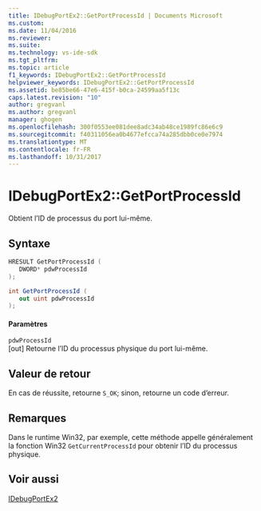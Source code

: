 ```yaml
---
title: IDebugPortEx2::GetPortProcessId | Documents Microsoft
ms.custom: 
ms.date: 11/04/2016
ms.reviewer: 
ms.suite: 
ms.technology: vs-ide-sdk
ms.tgt_pltfrm: 
ms.topic: article
f1_keywords: IDebugPortEx2::GetPortProcessId
helpviewer_keywords: IDebugPortEx2::GetPortProcessId
ms.assetid: be85be66-47e6-415f-b0ca-24599aa5f13c
caps.latest.revision: "10"
author: gregvanl
ms.author: gregvanl
manager: ghogen
ms.openlocfilehash: 300f0553ee081dee8adc34ab48ce1989fc86e6c9
ms.sourcegitcommit: f40311056ea0b4677efcca74a285dbb0ce0e7974
ms.translationtype: MT
ms.contentlocale: fr-FR
ms.lasthandoff: 10/31/2017
---
```

# <a name="idebugportex2getportprocessid"></a>IDebugPortEx2::GetPortProcessId
Obtient l’ID de processus du port lui-même.  
  
## <a name="syntax"></a>Syntaxe  
  
```cpp  
HRESULT GetPortProcessId (   
   DWORD* pdwProcessId  
);  
```  
  
```csharp  
int GetPortProcessId (   
   out uint pdwProcessId  
);  
```  
  
#### <a name="parameters"></a>Paramètres  
 `pdwProcessId`  
 [out] Retourne l’ID du processus physique du port lui-même.  
  
## <a name="return-value"></a>Valeur de retour  
 En cas de réussite, retourne `S_OK`; sinon, retourne un code d’erreur.  
  
## <a name="remarks"></a>Remarques  
 Dans le runtime Win32, par exemple, cette méthode appelle généralement la fonction Win32 `GetCurrentProcessId` pour obtenir l’ID du processus physique.  
  
## <a name="see-also"></a>Voir aussi  
 [IDebugPortEx2](../../../extensibility/debugger/reference/idebugportex2.md)